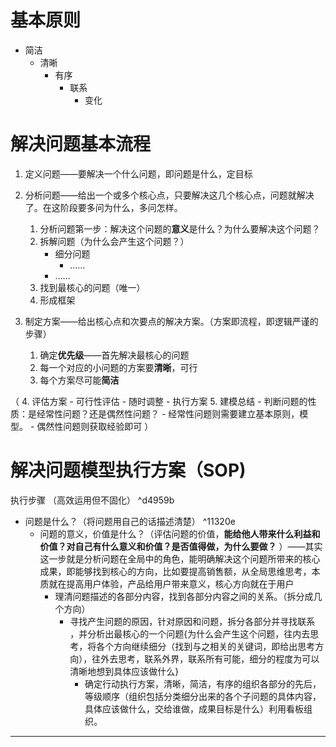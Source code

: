 
# 基本原则

- 简洁
	- 清晰
		- 有序
			- 联系
				- 变化

# 解决问题基本流程

1. 定义问题——要解决一个什么问题，即问题是什么，定目标

2. 分析问题——给出一个或多个核心点，只要解决这几个核心点，问题就解决了。在这阶段要多问为什么，多问怎样。
	1. 分析问题第一步：解决这个问题的**意义**是什么？为什么要解决这个问题？
	2. 拆解问题（为什么会产生这个问题？）
		- 细分问题
			- ……
		- ……
	3.  找到最核心的问题（唯一）
	4. 形成框架

3. 制定方案——给出核心点和次要点的解决方案。（方案即流程，即逻辑严谨的步骤）
	1. 确定**优先级**——首先解决最核心的问题
	2. 每一个对应的小问题的方案要**清晰**，可行
	3. 每个方案尽可能**简洁**

（
4. 评估方案	
	- 可行性评估
	- 随时调整
	- 执行方案
5. 建模总结
	- 判断问题的性质：是经常性问题？还是偶然性问题？
	- 经常性问题则需要建立基本原则，模型。
	- 偶然性问题则获取经验即可
）


# 解决问题模型执行方案（SOP)

执行步骤 （高效运用但不固化） ^d4959b
- 问题是什么？（将问题用自己的话描述清楚） ^11320e
	- 问题的意义，价值是什么？（评估问题的价值，**能给他人带来什么利益和价值？对自己有什么意义和价值？是否值得做，为什么要做？** ）——其实这一步就是分析问题在全局中的角色，能明确解决这个问题所带来的核心成果，即能够找到核心的方向，比如要提高销售额，从全局思维思考，本质就在提高用户体验，产品给用户带来意义，核心方向就在于用户
		- 理清问题描述的各部分内容，找到各部分内容之间的关系。（拆分成几个方向）
			- 寻找产生问题的原因，针对原因和问题，拆分各部分并寻找联系 ，并分析出最核心的一个问题{为什么会产生这个问题，往内去思考，将各个方向继续细分（找到与之相关的关键词，即给出思考方向），往外去思考，联系外界，联系所有可能，细分的程度为可以清晰地想到具体应该做什么}
				- 确定行动执行方案，清晰，简洁，有序的组织各部分的先后，等级顺序（组织包括分类细分出来的各个子问题的具体内容，具体应该做什么，交给谁做，成果目标是什么）利用看板组织。

--- 
